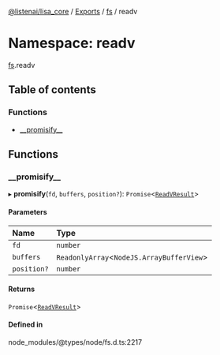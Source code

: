 [@listenai/lisa_core](../README.md) / [Exports](../modules.md) / [fs](fs.md) / readv

# Namespace: readv

[fs](fs.md).readv

## Table of contents

### Functions

- [\_\_promisify\_\_](fs.readv.md#__promisify__)

## Functions

### \_\_promisify\_\_

▸ **__promisify__**(`fd`, `buffers`, `position?`): `Promise`<[`ReadVResult`](../interfaces/fs.readvresult.md)\>

#### Parameters

| Name | Type |
| :------ | :------ |
| `fd` | `number` |
| `buffers` | `ReadonlyArray`<`NodeJS.ArrayBufferView`\> |
| `position?` | `number` |

#### Returns

`Promise`<[`ReadVResult`](../interfaces/fs.readvresult.md)\>

#### Defined in

node_modules/@types/node/fs.d.ts:2217
